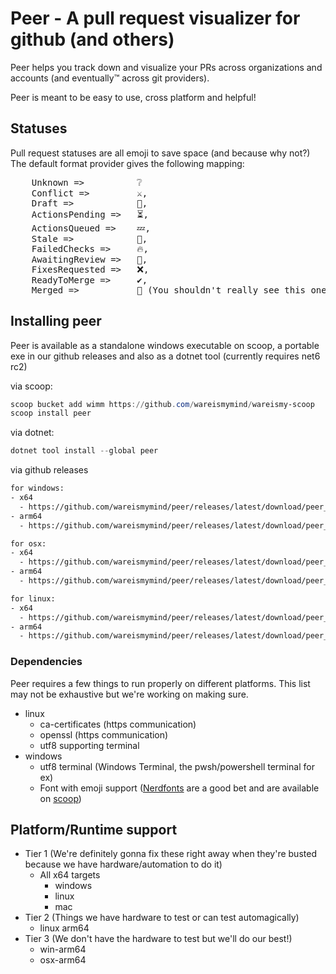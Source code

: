 # Peer - A pull request visualizer for github (and others)

Peer helps you track down and visualize your PRs across organizations and accounts (and eventually™ across git providers).

Peer is meant to be easy to use, cross platform and helpful!

## Statuses

Pull request statuses are all emoji to save space (and because why not?) The default format provider gives the following mapping:

<pre>
    Unknown =>          ❔
    Conflict =>         &#x2694;&#xFE0F;,
    Draft =>            📃,
    ActionsPending =>   ⏳,
    ActionsQueued =>    💤,
    Stale =>            🍞,
    FailedChecks =>     🔥,
    AwaitingReview =>   🚩,
    FixesRequested =>   ❌,
    ReadyToMerge =>     &#x2714;&#xFE0F;,
    Merged =>           🎊 (You shouldn't really see this one)
</pre>

## Installing peer

Peer is available as a standalone windows executable on scoop, a portable exe in our github releases and also as a dotnet tool (currently requires net6 rc2)

via scoop:

```ps1
scoop bucket add wimm https://github.com/wareismymind/wareismy-scoop
scoop install peer
```

via dotnet:

```ps1
dotnet tool install --global peer
```

via github releases

```txt
for windows:
- x64
  - https://github.com/wareismymind/peer/releases/latest/download/peer_win-x64.exe
- arm64
  - https://github.com/wareismymind/peer/releases/latest/download/peer_win-arm64

for osx:
- x64
  - https://github.com/wareismymind/peer/releases/latest/download/peer_osx-x64
- arm64
  - https://github.com/wareismymind/peer/releases/latest/download/peer_osx-arm64

for linux:
- x64
  - https://github.com/wareismymind/peer/releases/latest/download/peer_linux-x64
- arm64
  - https://github.com/wareismymind/peer/releases/latest/download/peer_linux-arm64
```

### Dependencies

Peer requires a few things to run properly on different platforms. This list may not be exhaustive but we're working on making sure.

- linux
  - ca-certificates (https communication)
  - openssl (https communication)
  - utf8 supporting terminal
- windows
  - utf8 terminal (Windows Terminal, the pwsh/powershell terminal for ex)
  - Font with emoji support ([Nerdfonts](https://www.nerdfonts.com/) are a good bet and are available on [scoop](https://scoop.sh/))

## Platform/Runtime support

- Tier 1 (We're definitely gonna fix these right away when they're busted because we have hardware/automation to do it)
  - All x64 targets
    - windows
    - linux
    - mac
- Tier 2 (Things we have hardware to test or can test automagically)
  - linux arm64
- Tier 3 (We don't have the hardware to test but we'll do our best!)
  - win-arm64
  - osx-arm64
